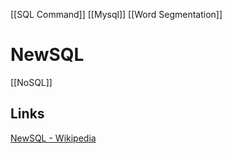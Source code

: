 [[SQL Command]]
[[Mysql]]
[[Word Segmentation]]

# NewSQL
[[NoSQL]]

## Links
[NewSQL - Wikipedia](https://en.wikipedia.org/wiki/NewSQL)